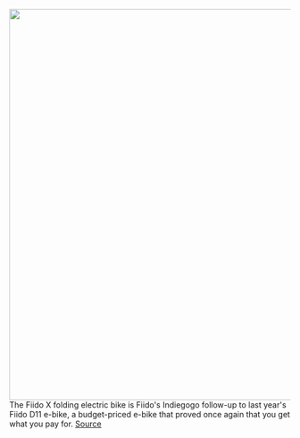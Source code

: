 <img src='https://cdn.vox-cdn.com/thumbor/ZGoegW7Tckq-aaM-2sUOrWFvBac=/0x0:2040x1530/1200x675/filters:focal(848x638:1174x964)/cdn.vox-cdn.com/uploads/chorus_image/image/69829395/verge_IMG_9938_2040pxl.0.jpg' width='700px' /><br/>
The Fiido X folding electric bike is Fiido's Indiegogo follow-up to last year's Fiido D11 e-bike, a budget-priced e-bike that proved once again that you get what you pay for.
<a href='https://www.theverge.com/22662233/fiido-x-electric-bike-test-ride-foldable-price-support'> Source <a/>
